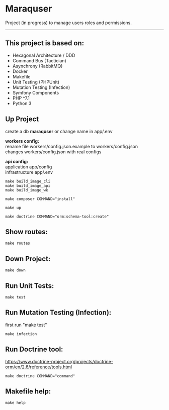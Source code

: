 # Maraquser
Project (in progress) to manage users roles and permissions.

---

## This project is based on:
- Hexagonal Architecture / DDD
- Command Bus (Tactician)
- Asynchrony (RabbitMQ)
- Docker
- Makefile
- Unit Testing (PHPUnit)
- Mutation Testing (Infection)
- Symfony Components
- PHP ^7.1
- Python 3

## Up Project

create a db **maraquser** or change name in app/.env

**workers config:**  
rename file workers/config.json.example to workers/config.json  
changes workers/config.json with real configs

**api config:**  
application app/config  
infrastructure app/.env

    make build_image_cli
    make build_image_api
    make build_image_wk
    
    make composer COMMAND="install"
    
    make up
    
    make doctrine COMMAND="orm:schema-tool:create"

## Show routes:
    make routes

## Down Project:
    make down

## Run Unit Tests:
    make test
    
## Run Mutation Testing (Infection):
first run "make test"
    
    make infection
    
## Run Doctrine tool:
https://www.doctrine-project.org/projects/doctrine-orm/en/2.6/reference/tools.html

    make doctrine COMMAND="command"
    
## Makefile help:
    make help
